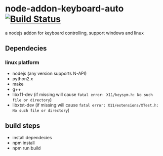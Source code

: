 # node-addon-keyboard-auto [![Build Status](https://travis-ci.org/xiekun1992/node-addon-keyboard-auto.svg?branch=master)](https://travis-ci.org/xiekun1992/node-addon-keyboard-auto)
a nodejs addon for keyboard controlling, support windows and linux

## Dependecies
### linux platform
- nodejs (any version supports N-API)
- python2.x
- make 
- g++
- libx11-dev (if missing will cause `fatal error: X11/keysym.h: No such file or directory`)
- libxtst-dev (if missing will cause `fatal error: X11/extensions/XTest.h: No such file or directory`)

## build steps
- install dependecies
- npm install
- npm run build
